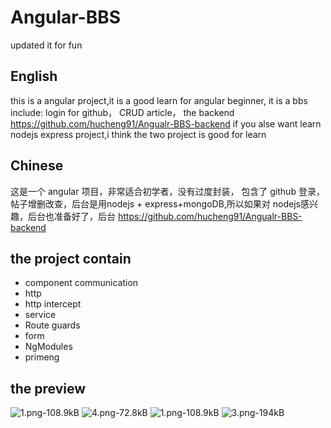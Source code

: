 # Angular-BBS
updated it for fun
## English
this is a angular project,it is a good learn for angular beginner,
it is a bbs include: login for github， CRUD article，
the backend https://github.com/hucheng91/Angualr-BBS-backend
if you  alse want learn nodejs express project,i think the two project is good for learn

## Chinese
 这是一个 angular 项目，非常适合初学者，没有过度封装，
 包含了 github 登录，帖子增删改查，后台是用nodejs + express+mongoDB,所以如果对 nodejs感兴趣，后台也准备好了，后台 https://github.com/hucheng91/Angualr-BBS-backend

## the project contain 
* component communication
* http 
* http intercept
* service
* Route guards
* form
* NgModules
* primeng

## the preview
![1.png-108.9kB][2]
![4.png-72.8kB][4]
![1.png-108.9kB][1]
![3.png-194kB][3]



  [1]: http://static.zybuluo.com/hucheng91/marrt8reshe07qk3hyetpsat/2.png
  [2]: http://static.zybuluo.com/hucheng91/2tj2ofnxzssy3si0ulheugs6/1.png
  [3]: http://static.zybuluo.com/hucheng91/unx4zxb7vv5ajzgb6sk3im3o/3.png
  [4]: http://static.zybuluo.com/hucheng91/rzwsta4t7rnnt1x5eqssjpqf/4.png
